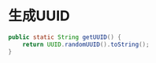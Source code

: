 # 生成UUID



```java
public static String getUUID() {
    return UUID.randomUUID().toString();
}
```

 

